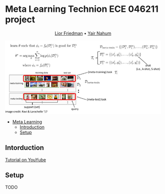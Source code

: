 # Meta Learning Technion ECE 046211 project

<p align="center">
<a href="https://github.com/lioritan">Lior Friedman</a> •
<a href="https://github.com/ynahum">Yair Nahum</a> 
</p>

![Alt text](resources/meta_learn_struct.JPG)

- [Meta Learning](#meta-learning-technion-ece-046211-project)
  * [Introduction](#intorduction)
  * [Setup](#setup)
    
## Intorduction
<a href="https://www.youtube.com/watch?v=ByeRnmHJ-uk">Tutorial on YouYube</a>
## Setup
TODO
